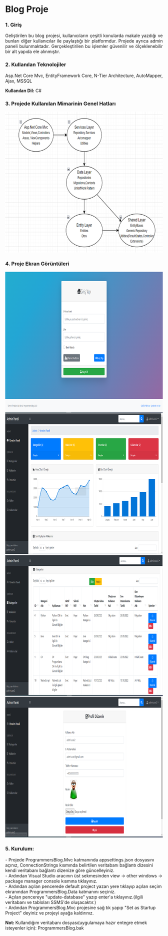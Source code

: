 <h1>Blog Proje</h1>
<h3>1. Giriş</h3>
<p align="justify">Geliştirilen bu blog projesi, kullanıcıların çeşitli konularda makale yazdığı ve bunları diğer kullanıcılar ile paylaştığı bir platformdur. Projede ayrıca admin paneli bulunmaktadır. Gerçekleştirilen bu işlemler güvenilir ve ölçeklenebilir bir alt yapıda ele alınmıştır.</p>

<h3>2. Kullanılan Teknolojiler</h3>
Asp.Net Core Mvc, EntityFramework Core, N-Tier Architecture, AutoMapper, Ajax, MSSQL

<b>Kullanılan Dil:</b> C#

<h3>3. Projede Kullanılan Mimarinin Genel Hatları</h3>

<img src="ProgrammersBlog.Mvc/wwwroot/ProjectArchImages/BlogArch1.PNG" height="450px" width="780px">

<h3>4. Proje Ekran Görüntüleri</h3>

<img src="ProgrammersBlog.Mvc/wwwroot/ProjectScrennshots/BlogImage1.png" height="450px" width="780px">

<img src="ProgrammersBlog.Mvc/wwwroot/ProjectScrennshots/BlogImage2.png" height="450px" width="780px">

<img src="ProgrammersBlog.Mvc/wwwroot/ProjectScrennshots/BlogImage3.png" height="450px" width="780px">

<img src="ProgrammersBlog.Mvc/wwwroot/ProjectScrennshots/BlogImage4.png" height="450px" width="780px">

<h3>5. Kurulum: </h3>
 - Projede ProgrammersBlog.Mvc katmanında appsettings.json dosyasını açınız, ConnectionStrings kısmında belirtilen veritabanı bağlantı dizesini kendi veritabanı bağlantı dizenize göre güncelleyiniz.<br>
 - Ardından Visual Studio aracının üst sekmesinden view -> other windows -> package manager console kısmına tıklayınız.<br>
 - Ardından açılan pencerede default project yazan yere tıklayıp açılan seçim ekranından ProgrammersBlog.Data katmanını seçiniz.<br>
 - Açılan pencereye "update-database" yazıp enter'a tıklayınız.(ilgili veritabanı ve tabloları SSMS'de oluşacaktır.)<br>
 - Ardından ProgrammersBlog.Mvc projesine sağ tık yapıp "Set as Startup Project" deyiniz ve projeyi ayağa kaldırınız.

<b>Not: </b> Kullandığım veritabanı dosyası(uygulamaya hazır entegre etmek isteyenler için): ProgrammersBlog.bak


